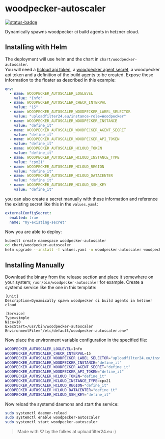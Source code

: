 # woodpecker-autoscaler

[![status-badge](https://woodpecker.uploadfilter24.eu/api/badges/8/status.svg)](https://woodpecker.uploadfilter24.eu/repos/8)

Dynamically spawns woodpecker ci build agents in hetzner cloud.

## Installing with Helm

The deployment will use helm and the chart in `chart/woodpecker-autoscaler`.  
You will need a [hcloud api token](https://docs.hetzner.com/cloud/api/getting-started/generating-api-token/), a [woodpecker agent secret](https://woodpecker-ci.org/docs/administration/agent-config#woodpecker_agent_secret), a woodpecker api token and a definition of the build agents to be created.
Expose these information to the floater as described in this example:

```yaml
env:
  - name: WOODPECKER_AUTOSCALER_LOGLEVEL
    value: "Info"
  - name: WOODPECKER_AUTOSCALER_CHECK_INTERVAL
    value: "15"
  - name: WOODPECKER_AUTOSCALER_WOODPECKER_LABEL_SELECTOR
    value: "uploadfilter24.eu/instance-role=Woodpecker"
  - name: WOODPECKER_AUTOSCALER_WOODPECKER_INSTANCE
    value: "define_it"
  - name: WOODPECKER_AUTOSCALER_WOODPECKER_AGENT_SECRET
    value: "define_it"
  - name: WOODPECKER_AUTOSCALER_WOODPECKER_API_TOKEN
    value: "define_it"
  - name: WOODPECKER_AUTOSCALER_HCLOUD_TOKEN
    value: "define_it"
  - name: WOODPECKER_AUTOSCALER_HCLOUD_INSTANCE_TYPE
    value: "cpx21"
  - name: WOODPECKER_AUTOSCALER_HCLOUD_REGION
    value: "define_it"
  - name: WOODPECKER_AUTOSCALER_HCLOUD_DATACENTER
    value: "define_it"
  - name: WOODPECKER_AUTOSCALER_HCLOUD_SSH_KEY
    value: "define_it"
```

you can also create a secret manually with these information and reference the existing secret like this in the `values.yaml`:

```yaml
externalConfigSecret:
  enabled: true
  name: "my-existing-secret"
```

Now you are able to deploy:

```bash
kubectl create namespace woodpecker-autoscaler
cd chart/woodpecker-autoscaler
helm upgrade --install -f values.yaml -n woodpecker-autoscaler woodpecker-autoscaler ./
```

## Installing Manually

Download the binary from the release section and place it somewhere on your system; `/usr/bin/woodpecker-autoscaler` for example.
Create a systemd service like the one in this template:

```systemd
[Unit]
Description=Dynamically spawn woodpecker ci build agents in hetzner cloud

[Service]
Type=simple
Nice=10
ExecStart=/usr/bin/woodpecker-autoscaler
EnvironmentFile="/etc/default/woodpecker-autoscaler.env"
```

Now place the environment variable configuration in the specified file:

```bash
WOODPECKER_AUTOSCALER_LOGLEVEL=Info
WOODPECKER_AUTOSCALER_CHECK_INTERVAL=15
WOODPECKER_AUTOSCALER_WOODPECKER_LABEL_SELECTOR="uploadfilter24.eu/instance-role=Woodpecker"
WOODPECKER_AUTOSCALER_WOODPECKER_INSTANCE="define_it"
WOODPECKER_AUTOSCALER_WOODPECKER_AGENT_SECRET="define_it"
WOODPECKER_AUTOSCALER_WOODPECKER_API_TOKEN="define_it"
WOODPECKER_AUTOSCALER_HCLOUD_TOKEN="define_it"
WOODPECKER_AUTOSCALER_HCLOUD_INSTANCE_TYPE=cpx21
WOODPECKER_AUTOSCALER_HCLOUD_REGION="define_it"
WOODPECKER_AUTOSCALER_HCLOUD_DATACENTER="define_it"
WOODPECKER_AUTOSCALER_HCLOUD_SSH_KEY="define_it"
```

Now reload the systemd daemons and start the service:

```bash
sudo systemctl daemon-reload
sudo systemctl enable woodpecker-autoscaler
sudo systemctl start woodpecker-autoscaler
```

> Made with ♡ by the folkes at uploadfilter24.eu :)